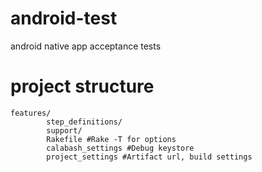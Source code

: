 android-test
============

android native app acceptance tests

project structure
================

```
features/
		step_definitions/
		support/
		Rakefile #Rake -T for options
		calabash_settings #Debug keystore
		project_settings #Artifact url, build settings
```	
